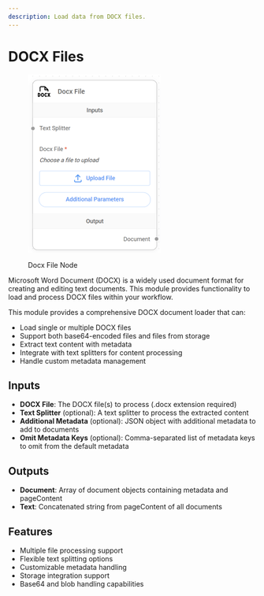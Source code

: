 ```yaml
---
description: Load data from DOCX files.
---
```


# DOCX Files

<figure><img src="../../../.gitbook/assets/image (7) (1) (1) (1) (1) (1) (1) (1).png" alt="" width="269"><figcaption><p>Docx File Node</p></figcaption></figure>


Microsoft Word Document (DOCX) is a widely used document format for creating and editing text documents. This module provides functionality to load and process DOCX files within your workflow.

This module provides a comprehensive DOCX document loader that can:
- Load single or multiple DOCX files
- Support both base64-encoded files and files from storage
- Extract text content with metadata
- Integrate with text splitters for content processing
- Handle custom metadata management

## Inputs

- **DOCX File**: The DOCX file(s) to process (.docx extension required)
- **Text Splitter** (optional): A text splitter to process the extracted content
- **Additional Metadata** (optional): JSON object with additional metadata to add to documents
- **Omit Metadata Keys** (optional): Comma-separated list of metadata keys to omit from the default metadata

## Outputs

- **Document**: Array of document objects containing metadata and pageContent
- **Text**: Concatenated string from pageContent of all documents

## Features
- Multiple file processing support
- Flexible text splitting options
- Customizable metadata handling
- Storage integration support
- Base64 and blob handling capabilities
